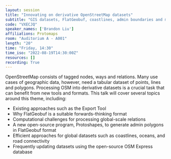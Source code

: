 ```yaml
---
layout: session
title: "Innovating on derivative OpenStreetMap datasets"
subtitle: "GIS datasets, FlatGeobuf, coastlines, admin boundaries and more"
code: "VXECJQ"
speaker_names: ['Brandon Liu']
affiliations: Protomaps
room: "Auditorium A - A001"
length: "20"
time: "Friday, 14:30"
time_iso: "2022-08-19T14:30:00Z"
resources: []
recording: True
---
```


OpenStreetMap consists of tagged nodes, ways and relations. Many use cases of geographic data, however, need a tabular dataset of points, lines and polygons. Processing OSM into derivative datasets is a crucial task that can benefit from new tools and formats. This talk will cover several topics around this theme, including:

* Existing approaches such as the Export Tool
* Why FlatGeobuf is a suitable forwards-thinking format
* Computational challenges for processing global-scale relations
* A new open-source program, Protoshapes, to generate admin polygons in FlatGeobuf format
* Efficient approaches for global datasets such as coastlines, oceans, and road connectivity
* Frequently updating datasets using the open-source OSM Express database

